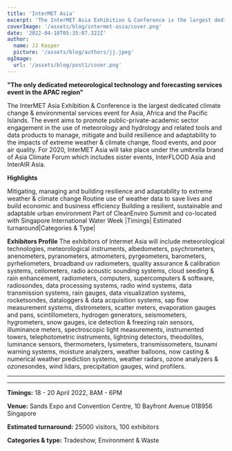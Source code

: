 ```yaml
---
title: 'InterMET Asia'
excerpt: 'The InterMET Asia Exhibition & Conference is the largest dedicated climate change & environmental services event for Asia, Africa and the Pacific Islands. The event aims to promote public-private-academic sector engagement in the use of meteorology and hydrology and related tools and data products to manage, mitigate and build resilience and adaptability to the impacts of extreme weather & climate change, flood events, and poor air quality. For 2020, InterMET Asia will take place under the umbrella brand of Asia Climate Forum which includes sister events, InterFLOOD Asia and InterAIR Asia.'
coverImage: '/assets/blog/intermet-asia/cover.png'
date: '2022-04-18T05:35:07.322Z'
author:
  name: JJ Kasper
  picture: '/assets/blog/authors/jj.jpeg'
ogImage:
  url: '/assets/blog/post1/cover.png'
---
```


**"The only dedicated meteorological technology and forecasting services event in the APAC region"**

The InterMET Asia Exhibition & Conference is the largest dedicated climate change & environmental services event for Asia, Africa and the Pacific Islands. The event aims to promote public-private-academic sector engagement in the use of meteorology and hydrology and related tools and data products to manage, mitigate and build resilience and adaptability to the impacts of extreme weather & climate change, flood events, and poor air quality. For 2020, InterMET Asia will take place under the umbrella brand of Asia Climate Forum which includes sister events, InterFLOOD Asia and InterAIR Asia.

**Highlights**

Mitigating, managing and building resilience and adaptability to extreme weather & climate change
Routine use of weather data to save lives and build economic and business efficiency
Building a resilient, sustainable and adaptable urban environment
Part of CleanEnviro Summit and co-located with Singapore International Water Week
|Timings| Estimated turnaround|Categories & Type|

**Exhibitors Profile**
The exhibitors of Intermet Asia will include meteorological technologies, meteorological instruments, albedometers, psychrometers, anenometers, pyranometers, atmometers, pyrgeometers, barometers, pyrheliometers, broadband uv radiometers, quality assurance & calibration systems, ceilometers, radio acoustic sounding systems, cloud seeding & rain enhancement, radiometers, computers, supercomputers & software, radiosondes, data processing systems, radio wind systems, data transmission systems, rain gauges, data visualization systems, rocketsondes, dataloggers & data acquisition systems, sap flow measurement systems, distrometers, scatter meters, evaporation gauges and pans, scintillometers, hydrogen generators, seismometers, hygrometers, snow gauges, ice detection & freezing rain sensors, illuminance meters, spectroscopic light measurements, instrumented towers, telephotometric instruments, lightning detectors, theodolites, luminance sensors, thermometers, lysimeters, transmissometers, tsunami warning systems, moisture analyzers, weather balloons, now casting & numerical weather prediction systems, weather radars, ozone analyzers & ozonesondes, wind lidars, precipitation gauges, wind profilers.

---

---

**Timings:**
18 - 20 April 2022, 8AM - 6PM

**Venue:**
Sands Expo and Convention Centre, 10 Bayfront Avenue 018956 Singapore

**Estimated turnaround:**
25000 visitors, 100 exhibitors

**Categories & type:**
Tradeshow, Environment & Waste
